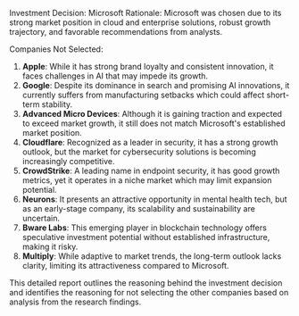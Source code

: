 Investment Decision: Microsoft
Rationale: Microsoft was chosen due to its strong market position in cloud and enterprise solutions, robust growth trajectory, and favorable recommendations from analysts. 

Companies Not Selected:
1. **Apple**: While it has strong brand loyalty and consistent innovation, it faces challenges in AI that may impede its growth.
2. **Google**: Despite its dominance in search and promising AI innovations, it currently suffers from manufacturing setbacks which could affect short-term stability.
3. **Advanced Micro Devices**: Although it is gaining traction and expected to exceed market growth, it still does not match Microsoft's established market position.
4. **Cloudflare**: Recognized as a leader in security, it has a strong growth outlook, but the market for cybersecurity solutions is becoming increasingly competitive.
5. **CrowdStrike**: A leading name in endpoint security, it has good growth metrics, yet it operates in a niche market which may limit expansion potential.
6. **Neurons**: It presents an attractive opportunity in mental health tech, but as an early-stage company, its scalability and sustainability are uncertain.
7. **Bware Labs**: This emerging player in blockchain technology offers speculative investment potential without established infrastructure, making it risky.
8. **Multiply**: While adaptive to market trends, the long-term outlook lacks clarity, limiting its attractiveness compared to Microsoft.

This detailed report outlines the reasoning behind the investment decision and identifies the reasoning for not selecting the other companies based on analysis from the research findings.